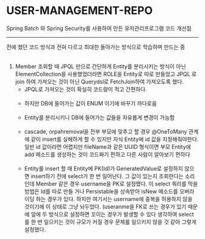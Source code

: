# USER-MANAGEMENT-REPO
Spring Batch 와 Spring Security를 사용하여 만든 유저관리프로그램
코드 개선점

<hr>
전에 했던 코드 방식과 전혀 다르고 최대한 돌아가는 방식으로 학습하며 만드는 중 
<br>
<br>



1. Member 조회할 때 JPQL 만으로 간단하게 Entity를 분리시키는 방식이 아닌 ElementCollection을 사용했었더라면 ROLE을 Entity로 따로 만들었고 JPQL 로 join 하여 가져오는 것이 아닌 Querydsl로 FetchJoin하여 가져오도록 했다.<br>
      - JPQL로 가져오는 것이 확실히 코드량이 적고 간편하다.<br><br>
      - 하지만 DB에 들어가는 값이 ENUM 이기에 바꾸기 까다로움<br><br>
      - Entity를 분리시키니 DB에 들어가는 값들을 자유롭게 변경이 가능함<br><br>
      - cascade, orpahremoval을 전부 부모에 맞추고 할 경우 @OneToMany 관계에 같이 insert를 실해하게 할 수 있지만 자식 Entity에 id 값을 지정해줘야한다. 일반 id 값이라면 어렵지만 fileName과 같은 UUID 형식이면 부모 Entity에 add 메소드를 생성하는 것이 코드짜기 편하고 다른 사람이 알아보기 편하다<br><br>
      - Entity를 insert 할 때 Entity에 PK(Id)가 GeneratedValue로 설정하지 않으면 insert하기 전에 select가 한 번 일어난다. 그 값이 있는지 조회한다는 소리인데 Member 같은 경우 username을 PK로 설정했다. 이 select 쿼리를 막을 방법은 Id를 따로 만들 거나 Persistable을 상속받아 isNew 메소드를 오버라이딩 하는 경우가 있다. 하지만 여기서는 username에 중복을 허용하지 않을 것이기에 이 상태로 그냥 놔두었다. (useranme을 FK로 쓰는 경우가 있기 때문에 앞에 두 방식으로 설정하면 꼬이는 경우가 발생할 수 있다 생각하여 select를 한 번 일으키는 것이 규모가 커질 경우 문제를 일으키지 않을 것 같아 그렇게 설정했다.
      
```
